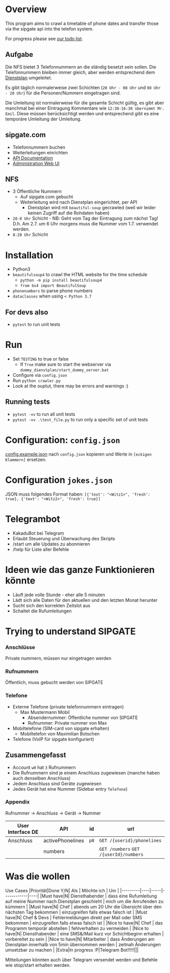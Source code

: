 # Overview

This program aims to crawl a timetable of phone dates and transfer those via the sipgate api into the telefon system.

For progress please see [our todo list](./todo.md).

## Aufgabe

Die NFS bietet 3 Telefonnummern an die ständig besetzt sein sollen.
Die Telefonnummern bleiben immer gleich, aber werden entsprechend dem [Dienstplan](http://notfallplan-dortmund.notfallseelsorge-ekvw.de) umgeleitet.

Es gibt täglich normalerweise zwei Schichten (`20 Uhr - 08 Uhr` und `08 Uhr - 20 Uhr`) für die Personen/Nummern eingetragen sind.

Die Umleitung ist normalerweise für die gesamte Schicht gültig, es gibt aber manchmal bei einer Eintragung Kommentare wie `12:30-16:30 übernimmt Mr. Emil`. Diese müssen berücksichtigt werden und entsprechend gibt es eine temporäre Umleitung der Umleitung.

## sipgate.com
- Telefonnummern buchen
- Weiterleitungen einrichten
- [API Documentation](https://api.sipgate.com/v2/doc#/)
- [Administration Web UI](https://app.sipgate.com/w0/team/settings/phonenumbers)

## NFS
- 3 Öffentliche Nummern
    - Auf sipgate.com gebucht
    - Weiterleitung wird nach Dienstplan eingerichtet, per API
        - Dienstplan wird mit `beautiful-soup` gecrawled (weil wir leider keinen Zugriff auf die Rohdaten haben)
- `20-8 Uhr` Schicht
        - NB: Geht vom Tag der Eintragung zum nächst Tag! D.h. Am 2.7. um 6 Uhr morgens muss die Nummer vom 1.7. verwendet werden.
- `8-20 Uhr` Schicht


# Installation
- Python3
- `beautifulsoup4` to crawl the HTML website for the time schedule
    - `python -m pip install beautifulsoup4`
    - `from bs4 import BeautifulSoup`
- `phonenumbers` to parse phone numbers
- `dataclasses` when using `< Python 3.7`

## For devs also
- `pytest` to run unit tests

# Run
- Set `TESTING` to true or false
  - If `True` make sure to start the webserver via `dummy_dienstplan/start_dummy_server.bat`
- Configure via `config.json`
- Run `python crawler.py`
- Look at the ouptut, there may be errors and warnings :)

## Running tests
- `pytest -vv` to run all unit tests
- `pytest -vv .\test_file.py` to run only a specific set of unit tests

# Configuration: `config.json`
[config.example.json](./config.example.json) nach `config.json` kopieren und Werte in `[eckigen Klammern]` ersetzen.

# Configuration `jokes.json`
JSON muss folgendes Format haben: `[{'text': "<Witz1>", 'fresh': true}, {'text': "<Witz2>", 'fresh': true}]`


# Telegrambot
- KakaduBot bei Telegram
- Erlaubt Steuerung und Überwachung des Skripts
- /start um alle Updates zu abonnieren
- /help für Liste aller Befehle

# Ideen wie das ganze Funktionieren könnte
- Läuft jede volle Stunde - eher alle 5 minuten
- Lädt sich alle Daten für den aktuellen und den letzten Monat herunter
- Sucht sich den korrekten Zeitslot aus
- Schaltet die Rufumleitungen


# Trying to understand SIPGATE

### Anschlüsse
Private nummern, müssen nur eingetragen werden

### Rufnummern
Öffentlich, muss gebucht werden von SIPGATE

### Telefone
- Externe Telefone (private telefonnummern eintragen)
    - Max Mustermann Mobil
        - Absendernummer: Öffentliche nummer von SIPGATE
        - Rufnummer: Private nummer von Max
- Mobiltelefone (SIM-card von sipgate erhalten)
    - Mobiltelefon von Maximilian Botschen
- Telefone (VoIP für sipgate konfiguriert)

## Zusammengefasst
- Account `w0` hat `3` Rufnummern
- Die Rufnummern sind je einem Anschluss zugewiesen (manche haben auch denselben Anschluss)
- Jedem Anschluss sind Geräte zugewiesen
- Jedes Gerät hat eine Nummer (Sidebar entry `Telefone`)

### Appendix

Rufnummer -> Anschluss -> Gerät -> Nummer

|User Interface DE|API               | id   | url |
|-----------------|------------------|---   |--|
|Anschluss        | activePhonelines | `p0` | `GET /{userid}/phonelines` | 
|                 | numbers          |      | `GET /numbers` `GET /{userId}/numbers`|

# Was die wollen

Use Cases
|Priorität|Done Y/N| Als | Möchte ich | Um |
|---------|----|-----|------------|----|
|Must have|N| Diensthabender | dass eine Rufumleitung auf meine Nummer nach Dienstplan geschieht | mich um die Anrufenden zu kümmern |
|Must have|N| Chef | abends um 20 Uhr die Übersicht über den nächsten Tag bekommen | einzugreifen falls etwas falsch ist |
|Must have|N| Chef & Devs | Fehlermeldungen direkt per Mail oder SMS bekommen | einzugreifen falls etwas falsch ist |
|Nice to have|N| Chef | das Programm temporär abstellen | fehlverhalten zu vermeiden |
|Nice to have|N| Diensthabender | eine SMS&/Mail kurz vor Schichtbeginn erhalten | vorbereitet zu sein |
|Nice to have|N| Mitarbeiter | dass Änderungen am Dienstplan innerhalb von 5min übernommen werden | zeitnah Änderungen umsetzbar zu machen |
|Extra|In progress :P|Telegram Bot!!!!!|||

Mitteilungen könnten auch über Telegram versendet werden und Befehle wie stop/start erhalten werden.